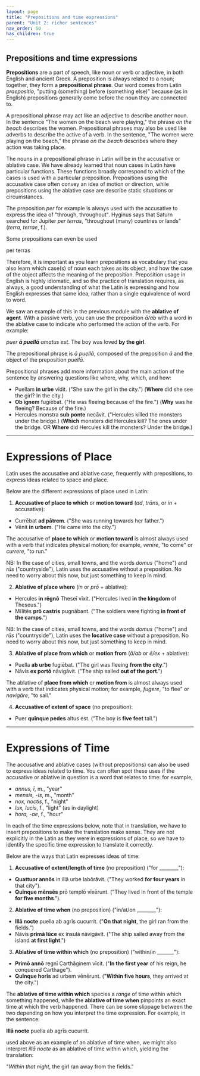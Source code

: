 ```yaml
---
layout: page
title: "Prepositions and time expressions"
parent: "Unit 2: richer sentences"
nav_order: 50
has_children: true
---
```




## Prepositions and time expressions



**Prepositions** are a part of speech, like noun or verb or adjective, in both English and ancient Greek. A preposition is always related to a noun; together, they form a **prepositional phrase**.  Our word comes from Latin *praepositio*, "putting (something) before (something else)" because (as in English) prepositions generally come before the noun they are connected to.


A prepositional phrase may act like an adjective to describe another noun. In the sentence "The women on the beach were playing," the phrase *on the beach* describes the women.  Prepositional phrases may also be used like adverbs to describe the active of a verb.  In the sentence, "The women were playing on the beach," the phrase *on the beach* describes where they action was taking place.




The nouns in a prepositional phrase in Latin will be in the accusative or ablative case. We have already learned that noun cases in Latin have particular functions. These functions broadly correspond to which of the cases is used with a particular preposition.  Prepositions using the accusative case often convey an idea of motion or direction, while prepositions using the ablative case are describe static situations or circumstances.  

The preposition *per* for example is always used with the accusative to express the idea of "through, throughout".  Hyginus says that Saturn searched for Jupiter *per terras*, "throughout (many) countries or lands" (*terra, terrae*, f.).

Some prepositions can even be used

per terras


Therefore, it is important as you learn prepositions as vocabulary that you also learn which case(s) of noun each takes as its object, and how the case of the object affects the meaning of the preposition. Preposition usage in English is highly idiomatic, and so the practice of translation requires, as always, a good understanding of what the Latin is expressing and how English expresses that same idea, rather than a single equivalence of word to word.



We saw an example of this in the previous module with the **ablative of agent**. With a passive verb, you can use the preposition *ā/ab* with a word in the ablative case to indicate who performed the action of the verb. For example:

*puer* ***ā puellā*** *amatus est*. The boy was loved **by the girl**.

The prepositional phrase is *ā puellā*, composed of the preposition *ā* and the object of the preposition *puellā*.

Prepositional phrases add more information about the main action of the sentence by answering questions like where, why, which, and how:

* Puellam **in urbe** vīdit. ("She saw the girl in the city.") (**Where** did she see the girl? In the city.)
* **Ob īgnem** fugiēbat. ("He was fleeing because of the fire.") (**Why** was he fleeing? Because of the fire.)
* Hercules monstra **sub ponte** necāvit. ("Hercules killed the monsters under the bridge.) (**Which** monsters did Hercules kill? The ones under the bridge. OR **Where** did Hercules kill the monsters? Under the bridge.)

***

# Expressions of Place

Latin uses the accusative and ablative case, frequently with prepositions, to express ideas related to space and place.

Below are the different expressions of place used in Latin:

1) **Accusative of place to which** or **motion toward** (*ad*, *trāns*, or *in* + accusative):
- Currēbat **ad pātrem**. ("She was running towards her father.")
- Vēnit **in urbem**. ("He came into the city.")

The accusative of **place to which** or **motion toward** is almost always used with a verb that indicates physical motion; for example, *venīre*, "to come" or *currere*, "to run."

NB: In the case of cities, small towns, and the words *domus* ("home") and *rūs* ("countryside"), Latin uses the accusative without a preposition. No need to worry about this now, but just something to keep in mind.

2) **Ablative of place where** (*in* or *prō* + ablative):
* Hercules **in rēgnō** Theseī vīxit. ("Hercules lived **in the kingdom** of Theseus.")
* Mīlitēs **prō castris** pugnābant. ("The soldiers were fighting **in front of the camps**.")

NB: In the case of cities, small towns, and the words *domus* ("home") and *rūs* ("countryside"), Latin uses the **locative case** without a preposition. No need to worry about this now, but just something to keep in mind.

3) **Ablative of place from which** or **motion from** (*ā/ab* or *ē/ex* + ablative):
* Puella **ab urbe** fugiēbat. ("The girl was fleeing **from the city**.")
* Nāvis **ex portō** nāvigāvit. ("The ship sailed **out of the port**.")

The ablative of **place from which** or **motion from** is almost always used with a verb that indicates physical motion; for example, *fugere*, "to flee" or *navigāre*, "to sail."

4) **Accusative of extent of space** (no preposition):
* Puer **quīnque pedes** altus est. ("The boy is **five feet** tall.")

***

# Expressions of Time

The accusative and ablative cases (without prepositions) can also be used to express ideas related to time. You can often spot these uses if the accusative or ablative in question is a word that relates to time: for example,

- *annus, ī*, m., "year"
- *mensis, -is*, m., "month"
- *nox, noctis*, f., "night"
- *lux, lucis*, f., "light" (as in daylight)
- *hora, -ae*, f., "hour"

In each of the time expressions below, note that in translation, we have to insert prepositions to make the translation make sense. They are not explicitly in the Latin as they were in expressions of place, so we have to identify the specific time expression to translate it correctly.

Below are the ways that Latin expresses ideas of time:

1) **Accusative of extent/length of time** (no preposition) ("for ________"):
* **Quattuor annōs** in illā urbe labōrāvit. ("They worked **for four years** in that city").
* **Quīnque mēnsēs** prō templō vīxērunt. ("They lived in front of the temple **for five months**.").

2) **Ablative of time when** (no preposition) ("in/at/on ________"):
* **Illā nocte** puella ab agrīs cucurrit. ("**On that night**, the girl ran from the fields.")
* Nāvis **primā lūce** ex insulā nāvigāvit. ("The ship sailed away from the island **at first light**.")

3) **Ablative of time within which** (no preposition) ("within/in _______"):
* **Primō annō** regnī Carthāginem vīcit. ("**In the first year** of his reign, he conquered Carthage").
* **Quīnque horīs** ad urbem vēnērunt. ("**Within five hours**, they arrived at the city.")

The **ablative of time within which** species a *range* of time within which something happened, while the **ablative of time when** pinpoints an exact time at which the verb happened. There can be some slippage between the two depending on how you interpret the time expression. For example, in the sentence:

**Illā nocte** puella ab agrīs cucurrit.

used above as an example of an ablative of time when, we might also interpret *illā nocte* as an ablative of time within which, yielding the translation:

"*Within that night*, the girl ran away from the fields."
